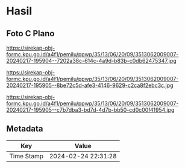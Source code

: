 # Hasil

## Foto C Plano

https://sirekap-obj-formc.kpu.go.id/a4f1/pemilu/ppwp/35/13/06/20/09/3513062009007-20240217-195904--7202a38c-614c-4a9d-b83b-c0db62475347.jpg

https://sirekap-obj-formc.kpu.go.id/a4f1/pemilu/ppwp/35/13/06/20/09/3513062009007-20240217-195905--8be72c5d-afe3-4146-9629-c2ca8f2ebc3c.jpg

https://sirekap-obj-formc.kpu.go.id/a4f1/pemilu/ppwp/35/13/06/20/09/3513062009007-20240217-195905--c7b7dba3-bd7d-4d7b-bb50-cd0c00f41954.jpg


## Metadata

| Key        | Value               |
| ---------- | ------------------- |
| Time Stamp | 2024-02-24 22:31:28 |




